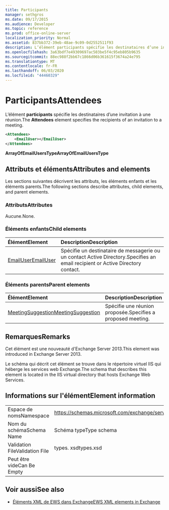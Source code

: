```yaml
---
title: Participants
manager: sethgros
ms.date: 09/17/2015
ms.audience: Developer
ms.topic: reference
ms.prod: office-online-server
localization_priority: Normal
ms.assetid: 837bb372-39eb-48ae-9c09-0d2552511f93
description: L’élément participants spécifie les destinataires d’une invitation à une réunion.
ms.openlocfilehash: 3a63bdf7e49309697ac503be5f4c95eb805b9635
ms.sourcegitcommit: 88ec988f2bb67c1866d06b361615f3674a24e795
ms.translationtype: MT
ms.contentlocale: fr-FR
ms.lasthandoff: 06/03/2020
ms.locfileid: "44460329"
---
```

# <a name="attendees"></a><span data-ttu-id="c0926-103">Participants</span><span class="sxs-lookup"><span data-stu-id="c0926-103">Attendees</span></span>

<span data-ttu-id="c0926-104">L’élément **participants** spécifie les destinataires d’une invitation à une réunion.</span><span class="sxs-lookup"><span data-stu-id="c0926-104">The **Attendees** element specifies the recipients of an invitation to a meeting.</span></span> 
  
```XML
<Attendees>
    <EmailUser></EmailUser>
</Attendees>
```

 <span data-ttu-id="c0926-105">**ArrayOfEmailUsersType**</span><span class="sxs-lookup"><span data-stu-id="c0926-105">**ArrayOfEmailUsersType**</span></span>
## <a name="attributes-and-elements"></a><span data-ttu-id="c0926-106">Attributs et éléments</span><span class="sxs-lookup"><span data-stu-id="c0926-106">Attributes and elements</span></span>

<span data-ttu-id="c0926-107">Les sections suivantes décrivent les attributs, les éléments enfants et les éléments parents.</span><span class="sxs-lookup"><span data-stu-id="c0926-107">The following sections describe attributes, child elements, and parent elements.</span></span>
  
### <a name="attributes"></a><span data-ttu-id="c0926-108">Attributs</span><span class="sxs-lookup"><span data-stu-id="c0926-108">Attributes</span></span>

<span data-ttu-id="c0926-109">Aucune.</span><span class="sxs-lookup"><span data-stu-id="c0926-109">None.</span></span>
  
### <a name="child-elements"></a><span data-ttu-id="c0926-110">Éléments enfants</span><span class="sxs-lookup"><span data-stu-id="c0926-110">Child elements</span></span>

|<span data-ttu-id="c0926-111">**Élément**</span><span class="sxs-lookup"><span data-stu-id="c0926-111">**Element**</span></span>|<span data-ttu-id="c0926-112">**Description**</span><span class="sxs-lookup"><span data-stu-id="c0926-112">**Description**</span></span>|
|:-----|:-----|
|[<span data-ttu-id="c0926-113">EmailUser</span><span class="sxs-lookup"><span data-stu-id="c0926-113">EmailUser</span></span>](emailuser.md) <br/> |<span data-ttu-id="c0926-114">Spécifie un destinataire de messagerie ou un contact Active Directory.</span><span class="sxs-lookup"><span data-stu-id="c0926-114">Specifies an email recipient or Active Directory contact.</span></span>  <br/> |
   
### <a name="parent-elements"></a><span data-ttu-id="c0926-115">Éléments parents</span><span class="sxs-lookup"><span data-stu-id="c0926-115">Parent elements</span></span>

|<span data-ttu-id="c0926-116">**Élément**</span><span class="sxs-lookup"><span data-stu-id="c0926-116">**Element**</span></span>|<span data-ttu-id="c0926-117">**Description**</span><span class="sxs-lookup"><span data-stu-id="c0926-117">**Description**</span></span>|
|:-----|:-----|
|[<span data-ttu-id="c0926-118">MeetingSuggestion</span><span class="sxs-lookup"><span data-stu-id="c0926-118">MeetingSuggestion</span></span>](meetingsuggestion.md) <br/> |<span data-ttu-id="c0926-119">Spécifie une réunion proposée.</span><span class="sxs-lookup"><span data-stu-id="c0926-119">Specifies a proposed meeting.</span></span>  <br/> |
   
## <a name="remarks"></a><span data-ttu-id="c0926-120">Remarques</span><span class="sxs-lookup"><span data-stu-id="c0926-120">Remarks</span></span>

<span data-ttu-id="c0926-121">Cet élément est une nouveauté d'Exchange Server 2013.</span><span class="sxs-lookup"><span data-stu-id="c0926-121">This element was introduced in Exchange Server 2013.</span></span>
  
<span data-ttu-id="c0926-122">Le schéma qui décrit cet élément se trouve dans le répertoire virtuel IIS qui héberge les services web Exchange.</span><span class="sxs-lookup"><span data-stu-id="c0926-122">The schema that describes this element is located in the IIS virtual directory that hosts Exchange Web Services.</span></span>
  
## <a name="element-information"></a><span data-ttu-id="c0926-123">Informations sur l'élément</span><span class="sxs-lookup"><span data-stu-id="c0926-123">Element information</span></span>

|||
|:-----|:-----|
|<span data-ttu-id="c0926-124">Espace de noms</span><span class="sxs-lookup"><span data-stu-id="c0926-124">Namespace</span></span>  <br/> |https://schemas.microsoft.com/exchange/services/2006/types  <br/> |
|<span data-ttu-id="c0926-125">Nom du schéma</span><span class="sxs-lookup"><span data-stu-id="c0926-125">Schema Name</span></span>  <br/> |<span data-ttu-id="c0926-126">Schéma type</span><span class="sxs-lookup"><span data-stu-id="c0926-126">Type schema</span></span>  <br/> |
|<span data-ttu-id="c0926-127">Validation File</span><span class="sxs-lookup"><span data-stu-id="c0926-127">Validation File</span></span>  <br/> |<span data-ttu-id="c0926-128">types. xsd</span><span class="sxs-lookup"><span data-stu-id="c0926-128">types.xsd</span></span>  <br/> |
|<span data-ttu-id="c0926-129">Peut être vide</span><span class="sxs-lookup"><span data-stu-id="c0926-129">Can Be Empty</span></span>  <br/> ||
   
## <a name="see-also"></a><span data-ttu-id="c0926-130">Voir aussi</span><span class="sxs-lookup"><span data-stu-id="c0926-130">See also</span></span>

- [<span data-ttu-id="c0926-131">Éléments XML de EWS dans Exchange</span><span class="sxs-lookup"><span data-stu-id="c0926-131">EWS XML elements in Exchange</span></span>](ews-xml-elements-in-exchange.md)

